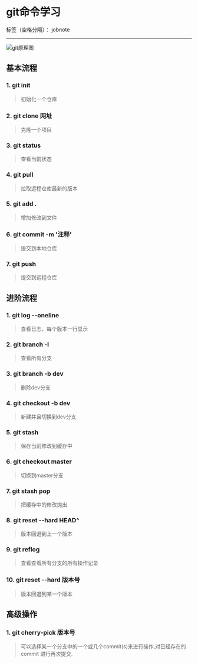 # git命令学习

标签（空格分隔）： jobnote

---

![git原理图](http://m.qpic.cn/psb?/V11Rhu0F083yyH/fhZMNzaivI.S3LXpJsGewaUKkOmiCiQ9Yl7LA67qGDg!/b/dMAAAAAAAAAA&bo=lARUAZQEVAERCT4!&rf=viewer_4)

## 基本流程
### 1. git init
> 初始化一个仓库

### 2. git clone 网址
> 克隆一个项目

### 3. git status
> 查看当前状态

### 4. git pull
> 拉取远程仓库最新的版本

### 5. git add .
> 增加修改到文件

### 6. git commit -m '注释'
> 提交到本地仓库

### 7. git push
> 提交到远程仓库

## 进阶流程
### 1. git log --oneline
> 查看日志，每个版本一行显示

### 2. git branch -l
> 查看所有分支

### 3. git branch -b  dev
> 删除dev分支

### 4. git checkout -b dev
> 新建并且切换到dev分支

### 5. git stash
> 保存当前修改到缓存中

### 6. git checkout master
> 切换到master分支

### 7. git stash pop
> 把缓存中的修改抛出

### 8. git reset --hard HEAD^ 
> 版本回退到上一个版本

### 9. git reflog
> 查看查看所有分支的所有操作记录

### 10. git reset --hard 版本号
> 版本回退到某一个版本

## 高级操作
### 1. git cherry-pick 版本号
> 可以选择某一个分支中的一个或几个commit(s)来进行操作,对已经存在的commit 进行再次提交.
